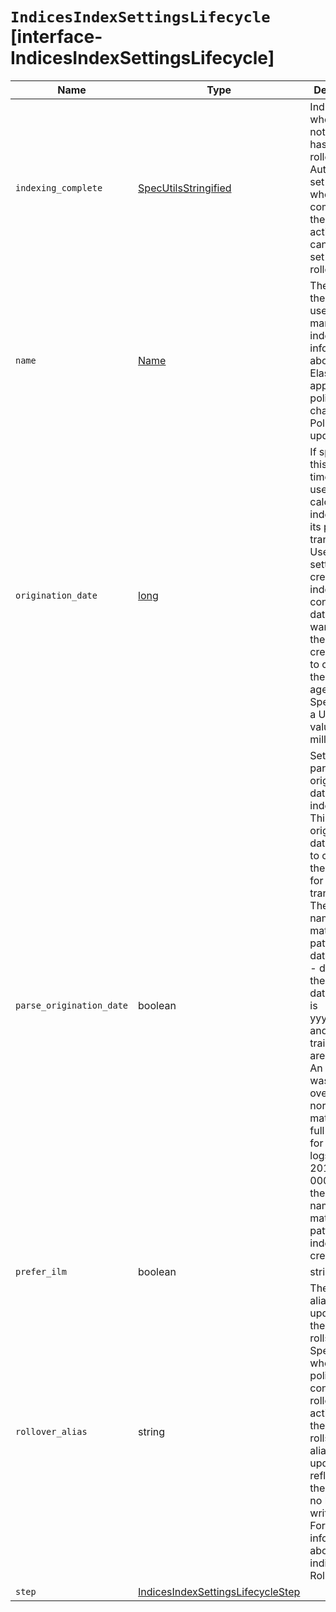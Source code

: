 # `IndicesIndexSettingsLifecycle` [interface-IndicesIndexSettingsLifecycle]

| Name | Type | Description |
| - | - | - |
| `indexing_complete` | [SpecUtilsStringified](./SpecUtilsStringified.md)<boolean> | Indicates whether or not the index has been rolled over. Automatically set to true when ILM completes the rollover action. You can explicitly set it to skip rollover. |
| `name` | [Name](./Name.md) | The name of the policy to use to manage the index. For information about how Elasticsearch applies policy changes, see Policy updates. |
| `origination_date` | [long](./long.md) | If specified, this is the timestamp used to calculate the index age for its phase transitions. Use this setting if you create a new index that contains old data and want to use the original creation date to calculate the index age. Specified as a Unix epoch value in milliseconds. |
| `parse_origination_date` | boolean | Set to true to parse the origination date from the index name. This origination date is used to calculate the index age for its phase transitions. The index name must match the pattern ^.*- { date_format } - d+, where the date_format is yyyy.MM.dd and the trailing digits are optional. An index that was rolled over would normally match the full format, for example logs-2016.10.31-000002). If the index name doesn’t match the pattern, index creation fails. |
| `prefer_ilm` | boolean | string | Preference for the system that manages a data stream backing index (preferring ILM when both ILM and DLM are applicable for an index). |
| `rollover_alias` | string | The index alias to update when the index rolls over. Specify when using a policy that contains a rollover action. When the index rolls over, the alias is updated to reflect that the index is no longer the write index. For more information about rolling indices, see Rollover. |
| `step` | [IndicesIndexSettingsLifecycleStep](./IndicesIndexSettingsLifecycleStep.md) | &nbsp; |
